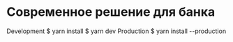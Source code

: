 # Современное решение для банка
Development
$ yarn install
$ yarn dev
Production
$ yarn install --production
